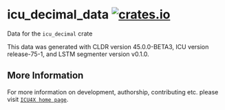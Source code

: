 # icu_decimal_data [![crates.io](https://img.shields.io/crates/v/icu_decimal_data)](https://crates.io/crates/icu_decimal_data)

<!-- cargo-rdme start -->

Data for the `icu_decimal` crate

This data was generated with CLDR version 45.0.0-BETA3, ICU version release-75-1, and
LSTM segmenter version v0.1.0.

<!-- cargo-rdme end -->

## More Information

For more information on development, authorship, contributing etc. please visit [`ICU4X home page`](https://github.com/unicode-org/icu4x).
